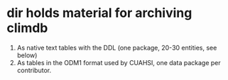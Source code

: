 # dir holds material for archiving climdb
1. As native text tables with the DDL (one package, 20-30 entities, see below)
1. As tables in the ODM1 format used by CUAHSI, one data package per contributor. 
